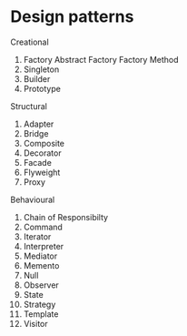 # Design patterns

Creational
  1. Factory
     Abstract Factory
     Factory Method
  2. Singleton
  3. Builder
  4. Prototype

Structural
  1. Adapter
  2. Bridge
  3. Composite
  4. Decorator
  5. Facade
  6. Flyweight
  7. Proxy
  
Behavioural
  1.  Chain of Responsibilty
  2.  Command
  3.  Iterator
  4.  Interpreter
  5.  Mediator
  6.  Memento
  7.  Null
  8.  Observer
  9.  State
  10. Strategy
  11. Template
  12. Visitor
